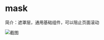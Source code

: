 # mask

简介：遮罩层，通用基础组件，可以阻止页面滚动

![截图](https://img12.360buyimg.com/imagetools/jfs/t1/128604/25/13542/43095/5f6d5585E74628691/72666e8b2f431f4b.png)
